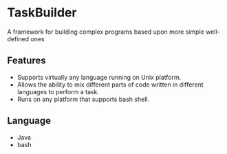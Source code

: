 # TaskBuilder
A framework for building complex programs based upon more simple well-defined ones

## Features
- Supports virtually any language running on Unix platform.
- Allows the ability to mix different parts of code written in different languages to perform a task.
- Runs on any platform that supports bash shell.

## Language
- Java
- bash

